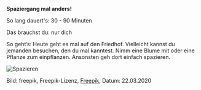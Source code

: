 **Spaziergang mal anders!**

So lang dauert's: 30 - 90 Minuten

Das brauchst du: nur dich

So geht’s: Heute geht es mal auf den Friedhof. Vielleicht kannst du jemanden besuchen, den du mal kanntest. Nimm eine Blume mit oder eine Pflanze zum einpflanzen. Ansonsten geh dort einfach spazieren.

![Spazieren](https://image.freepik.com/vektoren-kostenlos/mann-mit-seinem-hund-spazieren-gehen_1319-31.jpg)

Bild: freepik, Freepik-Lizenz, [Freepik](https://de.freepik.com/vektoren-kostenlos/mann-mit-seinem-hund-spazieren-gehen_1042541.htm#page=1&query=spazieren&position=0), Datum: 22.03.2020
